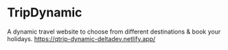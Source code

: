 # TripDynamic
A dynamic travel website to choose from different destinations &amp; book your holidays.
https://qtrip-dynamic-deltadev.netlify.app/
